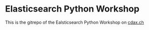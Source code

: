 # Elasticsearch Python Workshop

This is the gitrepo of the Ealsticsearch Python Workshop on [cdax.ch](https://cdax.ch/category/workshop/)
